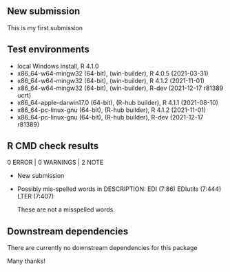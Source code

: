 ## New submission
This is my first submission

## Test environments
* local Windows install, R 4.1.0
* x86_64-w64-mingw32 (64-bit), (win-builder), R 4.0.5 (2021-03-31)
* x86_64-w64-mingw32 (64-bit), (win-builder), R 4.1.2 (2021-11-01)
* x86_64-w64-mingw32 (64-bit), (win-builder), R-dev (2021-12-17 r81389 ucrt)
* x86_64-apple-darwin17.0 (64-bit), (R-hub builder), R 4.1.1 (2021-08-10)
* x86_64-pc-linux-gnu (64-bit), (R-hub builder), R 4.1.2 (2021-11-01)
* x86_64-pc-linux-gnu (64-bit), (R-hub builder), R-dev (2021-12-17 r81389)


## R CMD check results
0 ERROR | 0 WARNINGS | 2 NOTE

* New submission

* Possibly mis-spelled words in DESCRIPTION:
  EDI (7:86)
  EDIutils (7:444)
  LTER (7:407)
  
  These are not a misspelled words.

## Downstream dependencies
There are currently no downstream dependencies for this package

Many thanks!
